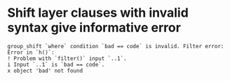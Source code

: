 # Shift layer clauses with invalid syntax give informative error

    group_shift `where` condition `bad == code` is invalid. Filter error:
    Error in `h()`:
    ! Problem with `filter()` input `..1`.
    i Input `..1` is `bad == code`.
    x object 'bad' not found
    

